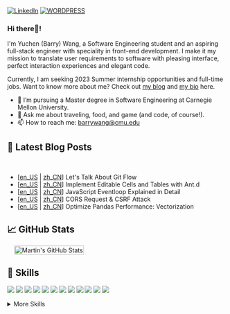 [![LinkedIn](https://img.shields.io/badge/LinkedIn-0077B5?style=for-the-badge&logo=linkedin&logoColor=white)](https://www.linkedin.com/in/yuchen-barry-wang/)
[![WORDPRESS](https://img.shields.io/badge/Wordpress-21759B?style=for-the-badge&logo=wordpress&logoColor=white)](https://nmgit.net)

### Hi there👋! 
I'm Yuchen (Barry) Wang, a Software Engineering student and an aspiring full-stack engineer with speciality in front-end development. I make it my mission to translate user requirements to software with pleasing interface, perfect interaction experiences and elegant code.

Currently, I am seeking 2023 Summer internship opportunities and full-time jobs. Want to know more about me? Check out [my blog](https://nmgit.net/en) and [my bio](https://me.nmgit.net) here.

- 🌱 I’m pursuing a Master degree in Software Engineering at Carnegie Mellon University.
- 💬 Ask me about traveling, food, and game (and code, of course!).
- 📫 How to reach me: [barrywang@cmu.edu](mailto:barrywang@cmu.edu)


## 📝 Latest Blog Posts

<br>

<!-- BLOG-POST-LIST:START -->
- [[en_US](https://nmgit.net/en/2022/566/) | [zh_CN](https://nmgit.net/2022/532/)] Let's Talk About Git Flow
- [[en_US](https://nmgit.net/en/2022/567/) | [zh_CN](https://nmgit.net/2022/502/)] Implement Editable Cells and Tables with Ant.d
- [[en_US](https://nmgit.net/en/2022/568/) | [zh_CN](https://nmgit.net/2022/420/)] JavaScript Eventloop Explained in Detail
- [[en_US](https://nmgit.net/en/2021/569/) | [zh_CN](https://nmgit.net/2021/293/)] CORS Request & CSRF Attack
- [[en_US](https://nmgit.net/en/2020/562/) | [zh_CN](https://nmgit.net/2020/150/)] Optimize Pandas Performance: Vectorization

<!-- BLOG-POST-LIST:END -->

## &#x1f4c8; GitHub Stats

<div style="display:flex; justify-content:center; align-items:center; max-width: fit-content">
    <img style="margin-left:1rem; height: 100%" src="https://github-readme-stats.vercel.app/api?username=Barrywww&show_icons=true&line_height=27&count_private=true" alt="Martin's GitHub Stats" />
</div>

## 💼 Skills

![](https://img.shields.io/badge/TypeScript-007ACC?style=for-the-badge&logo=typescript&logoColor=white)
![](https://img.shields.io/badge/React-20232A?style=for-the-badge&logo=react&logoColor=61DAFB)
![](https://img.shields.io/badge/Redux-593D88?style=for-the-badge&logo=redux&logoColor=white)
![](https://img.shields.io/badge/Sass-CC6699?style=for-the-badge&logo=sass&logoColor=white)
![](https://img.shields.io/badge/Python-3776AB?style=for-the-badge&logo=python&logoColor=white)
![](https://img.shields.io/badge/Flask-000000?style=for-the-badge&logo=flask&logoColor=white)
![](https://img.shields.io/badge/Java-ED8B00?style=for-the-badge&logo=openjdk&logoColor=white)
![](https://img.shields.io/badge/C-00599C?style=for-the-badge&logo=c&logoColor=white)
![](https://img.shields.io/badge/Unity-100000?style=for-the-badge&logo=unity&logoColor=white)
![](https://img.shields.io/badge/MySQL-00000F?style=for-the-badge&logo=mysql&logoColor=white)
![](https://img.shields.io/badge/Linux-FCC624?style=for-the-badge&logo=linux&logoColor=black)
![](https://img.shields.io/badge/Windows-0078D6?style=for-the-badge&logo=windows&logoColor=white)



<details>
<summary>More Skills</summary>
<br>

![](https://img.shields.io/badge/HTML5-E34F26?style=for-the-badge&logo=html5&logoColor=white)
![](https://img.shields.io/badge/Tailwind_CSS-38B2AC?style=for-the-badge&logo=tailwind-css&logoColor=white)
![](https://img.shields.io/badge/Spring-6DB33F?style=for-the-badge&logo=spring&logoColor=white)
![](https://img.shields.io/badge/redis-%23DD0031.svg?&style=for-the-badge&logo=redis&logoColor=white)
![](https://img.shields.io/badge/Arduino-00979D?style=for-the-badge&logo=Arduino&logoColor=white)

<br>

![](https://img.shields.io/badge/Alibaba_Cloud-FF6A00?style=for-the-badge&logo=alibabacloud&logoColor=white)
![](https://img.shields.io/badge/Amazon_AWS-FF9900?style=for-the-badge&logo=amazonaws&logoColor=white)
![](https://img.shields.io/badge/docker-%230db7ed.svg?style=for-the-badge&logo=docker&logoColor=white)
![](https://img.shields.io/badge/confluence-%23172BF4.svg?style=for-the-badge&logo=confluence&logoColor=white)
![](https://img.shields.io/badge/Jira-0052CC?style=for-the-badge&logo=Jira&logoColor=white)
![](https://img.shields.io/badge/travis_CI-3EAAAF?style=for-the-badge&logo=travisci&logoColor=white)
![](https://img.shields.io/badge/Jenkins-D24939?style=for-the-badge&logo=Jenkins&logoColor=white)

<br>

![](https://img.shields.io/badge/Figma-F24E1E?style=for-the-badge&logo=figma&logoColor=white)
![](https://img.shields.io/badge/Adobe%20Photoshop-31A8FF?style=for-the-badge&logo=Adobe%20Photoshop&logoColor=black)
![](https://img.shields.io/badge/Adobe%20Lightroom-31A8FF?style=for-the-badge&logo=Adobe%20Lightroom&logoColor=white)
![](https://img.shields.io/badge/Adobe%20Premiere%20Pro-9999FF?style=for-the-badge&logo=Adobe%20Premiere%20Pro&logoColor=white)

</details>

<br>
